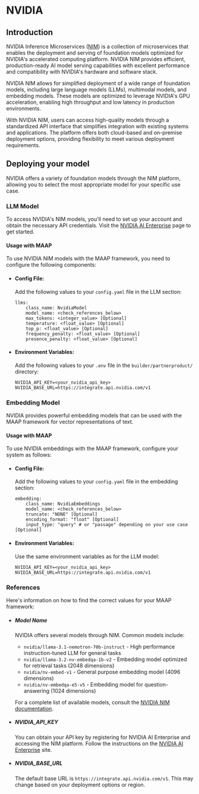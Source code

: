 # NVIDIA

## Introduction

NVIDIA Inference Microservices ([NIM](https://www.nvidia.com/en-us/ai-data-science/products/nim-microservices/)) is a collection of microservices that enables the deployment and serving of foundation models optimized for NVIDIA's accelerated computing platform. NVIDIA NIM provides efficient, production-ready AI model serving capabilities with excellent performance and compatibility with NVIDIA's hardware and software stack.

NVIDIA NIM allows for simplified deployment of a wide range of foundation models, including large language models (LLMs), multimodal models, and embedding models. These models are optimized to leverage NVIDIA's GPU acceleration, enabling high throughput and low latency in production environments.

With NVIDIA NIM, users can access high-quality models through a standardized API interface that simplifies integration with existing systems and applications. The platform offers both cloud-based and on-premise deployment options, providing flexibility to meet various deployment requirements.

## Deploying your model

NVIDIA offers a variety of foundation models through the NIM platform, allowing you to select the most appropriate model for your specific use case.

### LLM Model

To access NVIDIA's NIM models, you'll need to set up your account and obtain the necessary API credentials. Visit the [NVIDIA AI Enterprise](https://www.nvidia.com/en-us/data-center/products/ai-enterprise/) page to get started.

#### Usage with MAAP

To use NVIDIA NIM models with the MAAP framework, you need to configure the following components:

- #### Config File:
  Add the following values to your `config.yaml` file in the LLM section:
  ```
  llms:
      class_name: NvidiaModel
      model_name: <check_references_below>
      max_tokens: <integer_value> [Optional]
      temperature: <float_value> [Optional]
      top_p: <float_value> [Optional]
      frequency_penalty: <float_value> [Optional]
      presence_penalty: <float_value> [Optional]
  ```

- #### Environment Variables:
  Add the following values to your `.env` file in the `builder/partnerproduct/` directory:
  ```
  NVIDIA_API_KEY=<your_nvidia_api_key>
  NVIDIA_BASE_URL=https://integrate.api.nvidia.com/v1
  ```

### Embedding Model

NVIDIA provides powerful embedding models that can be used with the MAAP framework for vector representations of text.

#### Usage with MAAP

To use NVIDIA embeddings with the MAAP framework, configure your system as follows:

- #### Config File:
  Add the following values to your `config.yaml` file in the embedding section:
  ```
  embedding:
      class_name: NvidiaEmbeddings
      model_name: <check_references_below>
      truncate: "NONE" [Optional]
      encoding_format: "float" [Optional]
      input_type: "query" # or "passage" depending on your use case [Optional]
  ```


- #### Environment Variables:
  Use the same environment variables as for the LLM model:
  ```
  NVIDIA_API_KEY=<your_nvidia_api_key>
  NVIDIA_BASE_URL=https://integrate.api.nvidia.com/v1
  ```

### References

Here's information on how to find the correct values for your MAAP framework:

- ##### Model Name
  NVIDIA offers several models through NIM. Common models include:
  - `nvidia/llama-3.1-nemotron-70b-instruct` - High performance instruction-tuned LLM for general tasks
  - `nvidia/llama-3.2-nv-embedqa-1b-v2` - Embedding model optimized for retrieval tasks (2048 dimensions)
  - `nvidia/nv-embed-v1` - General purpose embedding model (4096 dimensions)
  - `nvidia/nv-embedqa-e5-v5` - Embedding model for question-answering (1024 dimensions)

  For a complete list of available models, consult the [NVIDIA NIM documentation](https://www.nvidia.com/en-us/ai-data-science/products/nim-microservices/).

- ##### NVIDIA_API_KEY
  You can obtain your API key by registering for NVIDIA AI Enterprise and accessing the NIM platform. Follow the instructions on the [NVIDIA AI Enterprise](https://www.nvidia.com/en-us/data-center/products/ai-enterprise/) site.

- ##### NVIDIA_BASE_URL
  The default base URL is `https://integrate.api.nvidia.com/v1`. This may change based on your deployment options or region.